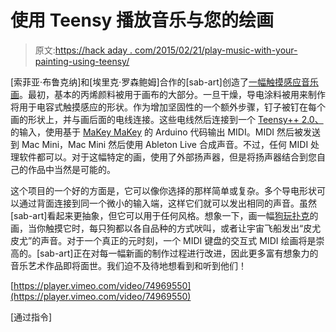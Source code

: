 # 使用 Teensy 播放音乐与您的绘画

> 原文:[https://hack aday . com/2015/02/21/play-music-with-your-painting-using-teensy/](https://hackaday.com/2015/02/21/play-music-with-your-painting-using-teensy/)

[索菲亚·布鲁克纳]和[埃里克·罗森鲍姆]合作的[sab-art]创造了[一幅触摸感应音乐画](http://www.instructables.com/id/Touch-Sensitive-Musical-Painting/)。最初，基本的丙烯颜料被用于画布的大部分。一旦干燥，导电涂料被用来制作将用于电容式触摸感应的形状。作为增加坚固性的一个额外步骤，钉子被钉在每个画的形状上，并与画后面的电线连接。这些电线然后连接到一个 [Teensy++ 2.0、](https://github.com/ericrosenbaum/makeymakey-midi/blob/master/makey_teensy_midi.ino)的输入，使用基于 [MaKey MaKey](hackaday.com/2012/11/22/dead-nes-controller-used-as-a-makey-makey-shield/) 的 Arduino 代码输出 MIDI。MIDI 然后被发送到 Mac Mini，Mac Mini 然后使用 Ableton Live 合成声音。不过，任何 MIDI 处理软件都可以。对于这幅特定的画，使用了外部扬声器，但是将扬声器结合到您自己的作品中当然是可能的。

这个项目的一个好的方面是，它可以像你选择的那样简单或复杂。多个导电形状可以通过背面连接到同一个微小的输入端，这样它们就可以发出相同的声音。虽然[sab-art]看起来更抽象，但它可以用于任何风格。想象一下，画一幅[狗玩扑克](http://en.wikipedia.org/wiki/Dogs_Playing_Poker)的画，当你触摸它时，每只狗都以各自品种的方式吠叫，或者让宇宙飞船发出“皮尤皮尤”的声音。对于一个真正的元时刻，一个 MIDI 键盘的交互式 MIDI 绘画将是崇高的。[sab-art]正在对每一幅新画的制作过程进行改进，因此更多富有想象力的音乐艺术作品即将面世。我们迫不及待地想看到和听到他们！

[https://player.vimeo.com/video/74969550](https://player.vimeo.com/video/74969550)

[通过指令]